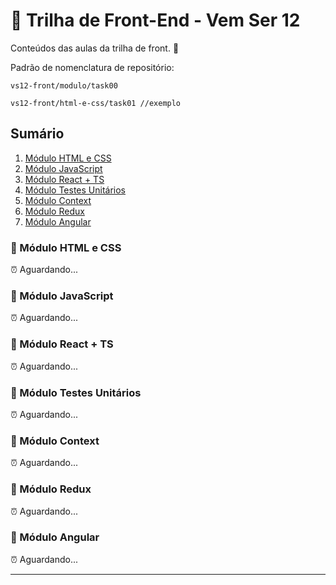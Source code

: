# 🚀 Trilha de Front-End - Vem Ser 12

Conteúdos das aulas da trilha de front. 💙

Padrão de nomenclatura de repositório:
```
vs12-front/modulo/task00

vs12-front/html-e-css/task01 //exemplo
```

## Sumário

1. [Módulo HTML e CSS](https://github.com/vemser/frontend-12-edicao)
2. [Módulo JavaScript](https://github.com/vemser/frontend-12-edicao)
3. [Módulo React + TS](https://github.com/vemser/frontend-12-edicao)
4. [Módulo Testes Unitários](https://github.com/vemser/frontend-12-edicao)
5. [Módulo Context](https://github.com/vemser/frontend-12-edicao)
6. [Módulo Redux](https://github.com/vemser/frontend-12-edicao)
7. [Módulo Angular](https://github.com/vemser/frontend-12-edicao)

### 📂 Módulo HTML e CSS

⏰ Aguardando...

### 📂 Módulo JavaScript

⏰ Aguardando...

### 📂 Módulo React + TS

⏰ Aguardando...

### 📂 Módulo Testes Unitários

⏰ Aguardando...

### 📂 Módulo Context

⏰ Aguardando...

### 📂 Módulo Redux

⏰ Aguardando...

### 📂 Módulo Angular

⏰ Aguardando...

---
